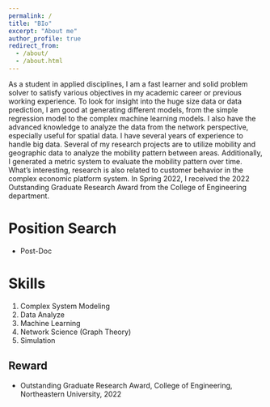 ```yaml
---
permalink: /
title: "BIo"
excerpt: "About me"
author_profile: true
redirect_from: 
  - /about/
  - /about.html
---
```


As a student in applied disciplines, I am a fast learner and  solid problem solver to satisfy various objectives in my academic career or previous working experience. To look for insight into the huge size data or data prediction, I am good at generating different models, from the simple regression model to the complex machine learning models. I also have the advanced knowledge to analyze the data from the network perspective, especially useful for spatial data. I have several years of experience to handle big data. Several of my research projects are to utilize mobility and geographic data to analyze the mobility pattern between areas. Additionally, I generated a metric system to evaluate the mobility pattern over time. What’s interesting,  research is also related to customer behavior in the complex economic platform system. In Spring 2022, I received the 2022 Outstanding Graduate Research Award from the College of Engineering department.

Position Search
======
* Post-Doc

Skills
======
1. Complex System Modeling
2. Data Analyze
3. Machine Learning
4. Network Science (Graph Theory)
5. Simulation

Reward
------
* Outstanding Graduate Research Award, College of Engineering, Northeastern University, 2022


